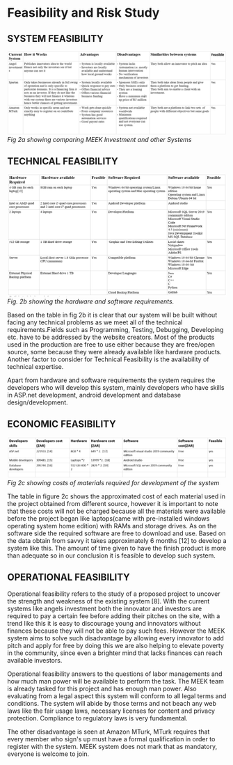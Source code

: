 # Feasibility and Risk Study

## SYSTEM FEASIBILITY
![](images/tables/Systemfeasibility.PNG)
*Fig 2a showing comparing MEEK Investment and other Systems*

## TECHNICAL FEASIBILITY
![](images/tables/technicalfeasibility.PNG)
*Fig. 2b showing the hardware and software requirements.*

Based on the table in fig 2b it is clear that our system will be built without facing any technical problems as we meet all of the technical requirements.Fields such as Programming, Testing, Debugging, Developing etc. have to be addressed by the website creators. Most of the products used in the production are free to use either because they are free/open source, some because they were already available like hardware products. Another factor to consider for Technical Feasibility is the availability of technical expertise.  

Apart from hardware and software requirements the system requires the developers who will develop this system, mainly developers who have skills in ASP.net development, android development and database design/development.


## ECONOMIC FEASIBILITY
![](images/tables/economicfeasibility.PNG)
  *Fig 2c showing costs of materials required for development of the system*

The table in figure 2c shows the approximated cost of each material used in the project obtained from different source, however it is important to note that these costs will not be charged because all the materials were available before the project began like laptops(came with pre-installed windows operating system home edition) with RAMs and storage drives. As on the software side the required software are free to download and use.
Based on the data obtain from savvy it takes approximately 6 months [12]  to develop a system like this. The amount of time given to have the finish product is more than adequate so in our conclusion it is feasible to develop such system.


## OPERATIONAL FEASIBILITY
Operational feasibility refers to the study of  a proposed project to uncover the strength and weakness of the existing system [8]. With the current systems like angels investment both the innovator  and investors are required to pay a certain fee before adding their pitches on the site, with a trend like this it is easy to  discourage young and innovators without finances because they will not be able to pay such fees. However the MEEK system aims to solve such disadvantage by allowing every innovator to add pitch and apply for free by doing this we are also helping to elevate poverty in the community, since even a brighter mind that lacks finances can reach available investors. 

Operational feasibility answers to the questions of labor managements and how much man power will be available to perform the task. The MEEK team is already tasked for this project and has enough man power. Also evaluating from a legal aspect this system will conform to all legal terms and conditions. The system will abide by those terms and not beach any web laws like the fair usage laws, necessary licenses for content and privacy protection. Compliance to regulatory laws is very fundamental.

The other disadvantage is seen at Amazon MTurk, MTurk requires that every member who sign's up must have a formal qualification in order to register with the system. MEEK system does not mark that as mandatory, everyone is welcome to join.

































